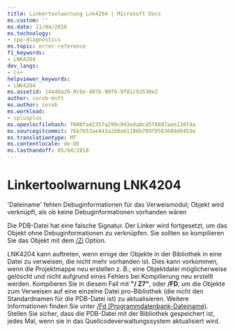 ```yaml
---
title: Linkertoolwarnung Lnk4204 | Microsoft Docs
ms.custom: ''
ms.date: 11/04/2016
ms.technology:
- cpp-diagnostics
ms.topic: error-reference
f1_keywords:
- LNK4204
dev_langs:
- C++
helpviewer_keywords:
- LNK4204
ms.assetid: 14adda20-0cbe-407b-90f6-9f81c93530e2
author: corob-msft
ms.author: corob
ms.workload:
- cplusplus
ms.openlocfilehash: f000fa42357a299c943eda0cd5f8697aee138f4a
ms.sourcegitcommit: 76b7653ae443a2b8eb1186b789f8503609d6453e
ms.translationtype: MT
ms.contentlocale: de-DE
ms.lasthandoff: 05/04/2018
---
```

# <a name="linker-tools-warning-lnk4204"></a>Linkertoolwarnung LNK4204
'Dateiname' fehlen Debuginformationen für das Verweismodul; Objekt wird verknüpft, als ob keine Debuginformationen vorhanden wären  
  
 Die PDB-Datei hat eine falsche Signatur. Der Linker wird fortgesetzt, um das Objekt ohne Debuginformationen zu verknüpfen. Sie sollten so kompilieren Sie das Objekt mit dem [/Zi](../../build/reference/z7-zi-zi-debug-information-format.md) Option.  
  
 LNK4204 kann auftreten, wenn einige der Objekte in der Bibliothek in eine Datei zu verweisen, die nicht mehr vorhanden ist. Dies kann vorkommen, wenn die Projektmappe neu erstellen z. B.; eine Objektdatei möglicherweise gelöscht und nicht aufgrund eines Fehlers bei Kompilierung neu erstellt werden. Kompilieren Sie in diesem Fall mit **"/ Z7"**, oder **/FD**, um die Objekte zum Verweisen auf eine einzelne Datei pro-Bibliothek (die nicht den Standardnamen für die PDB-Datei ist) zu aktualisieren.  Weitere Informationen finden Sie unter [/Fd (Programmdatenbank-Dateiname)](../../build/reference/fd-program-database-file-name.md).  Stellen Sie sicher, dass die PDB-Datei mit der Bibliothek gespeichert ist, jedes Mal, wenn sie in das Quellcodeverwaltungssystem aktualisiert wird.